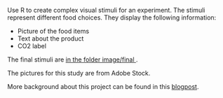 Use R to create complex visual stimuli for an experiment. The stimuli represent different food choices. They display the following information:
- Picture of the food items  
- Text about the product  
- CO2 label

The final stimuli are [in the folder image/final ](https://github.com/abruegger/pics_in_R/tree/master/images/final).

The pictures for this study are from Adobe Stock.

More background about this project can be found in this [blogpost](https://www.adrianbruegger.com/post/create-images/). 
